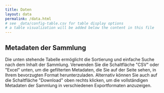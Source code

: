 ```yaml
---
title: Daten
layout: data
permalink: /data.html
# see _data/config-table.csv for table display options
# a table visualization will be added below the content in this file
---
```


## Metadaten der Sammlung

Die unten stehende Tabelle ermöglicht die Sortierung und einfache Suche nach dem Inhalt der Sammlung. 
Verwenden Sie die Schaltfläche "CSV" oder "Excel" unten, um die gefilterten Metadaten, die Sie auf der Seite sehen, in Ihrem bevorzugten Format herunterzuladen. 
Alternativ können Sie auch auf die Schaltfläche "Download" oben rechts klicken, um die vollständigen Metadaten der Sammlung in verschiedenen Exportformaten anzuzeigen. 
